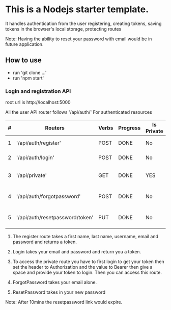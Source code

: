 # This is a Nodejs starter template.

It handles authentication from the user registering, creating tokens, saving tokens in the browser's local storage, protecting routes

Note: Having the ability to reset your password with email would be in future application.

## How to use

- run 'git clone ...'
- run 'npm start'

### Login and registration API

root url is http://localhost:5000

All the user API router follows '/api/auth/' For authenticated resources

| #   | Routers                         | Verbs | Progress | Is Private | Description             |
| --- | ------------------------------- | ----- | -------- | ---------- | ----------------------- |
| 1   | '/api/auth/register'            | POST  | DONE     | No         | Register a user         |
| 2   | '/api/auth/login'               | POST  | DONE     | No         | Login a user            |
| 3   | '/api/private'                  | GET   | DONE     | YES        | Access private resource |
| 4   | '/api/auth/forgotpassword'      | POST  | DONE     | No         | Forget password page    |
| 5   | '/api/auth/resetpassword/token' | PUT   | DONE     | No         | Used to reset password  |


1. The register route takes a first name, last name, username, email and password and returns a token.

2. Login takes your email and password and return you a token.

3. To access the private route you have to first login to get your token then set the header to Authorization and the value to Bearer then give a space and provide your token to login. Then you can access this route.

4. ForgotPassword takes your email alone.

5. ResetPassword takes in your new password

Note: After 10mins the resetpassword link would expire.
